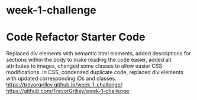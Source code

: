 # week-1-challenge
# Code Refactor Starter Code
Replaced div elements with semantic html elements, added descriptions for sections within the body to make reading the code easier, added alt attributes to images, changed some classes to allow easier CSS modifications.
In CSS, condensed duplicate code, replaced div elements with updated corresponding IDs and classes.
https://trevorgrilley.github.io/week-1-challenge/
https://github.com/TrevorGrilley/week-1-challenge
